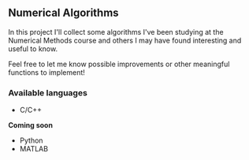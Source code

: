 ## Numerical Algorithms

In this project I'll collect some algorithms I've been studying at the Numerical Methods course and others I may have found interesting and useful to know.

Feel free to let me know possible improvements or other meaningful functions to implement!



### Available languages

- C/C++



**Coming soon**

- Python
- MATLAB
